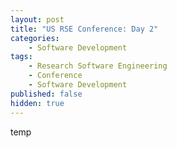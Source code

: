 ```yaml
---
layout: post
title: "US RSE Conference: Day 2"
categories:
    - Software Development
tags:
    - Research Software Engineering
    - Conference
    - Software Development
published: false
hidden: true
---
```


temp